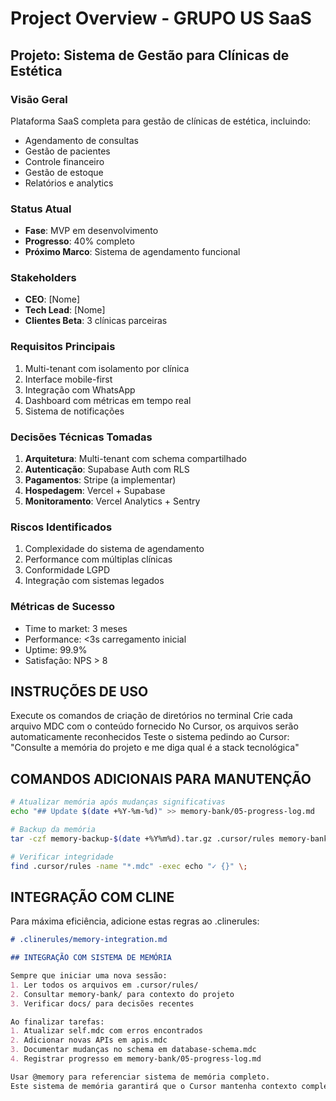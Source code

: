# Project Overview - GRUPO US SaaS

## Projeto: Sistema de Gestão para Clínicas de Estética

### Visão Geral
Plataforma SaaS completa para gestão de clínicas de estética, incluindo:
- Agendamento de consultas
- Gestão de pacientes
- Controle financeiro
- Gestão de estoque
- Relatórios e analytics

### Status Atual
- **Fase**: MVP em desenvolvimento
- **Progresso**: 40% completo
- **Próximo Marco**: Sistema de agendamento funcional

### Stakeholders
- **CEO**: [Nome]
- **Tech Lead**: [Nome]
- **Clientes Beta**: 3 clínicas parceiras

### Requisitos Principais
1. Multi-tenant com isolamento por clínica
2. Interface mobile-first
3. Integração com WhatsApp
4. Dashboard com métricas em tempo real
5. Sistema de notificações

### Decisões Técnicas Tomadas
1. **Arquitetura**: Multi-tenant com schema compartilhado
2. **Autenticação**: Supabase Auth com RLS
3. **Pagamentos**: Stripe (a implementar)
4. **Hospedagem**: Vercel + Supabase
5. **Monitoramento**: Vercel Analytics + Sentry

### Riscos Identificados
1. Complexidade do sistema de agendamento
2. Performance com múltiplas clínicas
3. Conformidade LGPD
4. Integração com sistemas legados

### Métricas de Sucesso
- Time to market: 3 meses
- Performance: <3s carregamento inicial
- Uptime: 99.9%
- Satisfação: NPS > 8

## INSTRUÇÕES DE USO
Execute os comandos de criação de diretórios no terminal
Crie cada arquivo MDC com o conteúdo fornecido
No Cursor, os arquivos serão automaticamente reconhecidos
Teste o sistema pedindo ao Cursor: "Consulte a memória do projeto e me diga qual é a stack tecnológica"

## COMANDOS ADICIONAIS PARA MANUTENÇÃO
```bash
# Atualizar memória após mudanças significativas
echo "## Update $(date +%Y-%m-%d)" >> memory-bank/05-progress-log.md

# Backup da memória
tar -czf memory-backup-$(date +%Y%m%d).tar.gz .cursor/rules memory-bank

# Verificar integridade
find .cursor/rules -name "*.mdc" -exec echo "✓ {}" \;
```

## INTEGRAÇÃO COM CLINE
Para máxima eficiência, adicione estas regras ao .clinerules:

```markdown
# .clinerules/memory-integration.md

## INTEGRAÇÃO COM SISTEMA DE MEMÓRIA

Sempre que iniciar uma nova sessão:
1. Ler todos os arquivos em .cursor/rules/
2. Consultar memory-bank/ para contexto do projeto
3. Verificar docs/ para decisões recentes

Ao finalizar tarefas:
1. Atualizar self.mdc com erros encontrados
2. Adicionar novas APIs em apis.mdc
3. Documentar mudanças no schema em database-schema.mdc
4. Registrar progresso em memory-bank/05-progress-log.md

Usar @memory para referenciar sistema de memória completo.
Este sistema de memória garantirá que o Cursor mantenha contexto completo entre sessões, aprenda com erros e siga os padrões estabelecidos pelo GRUPO US. 🚀 